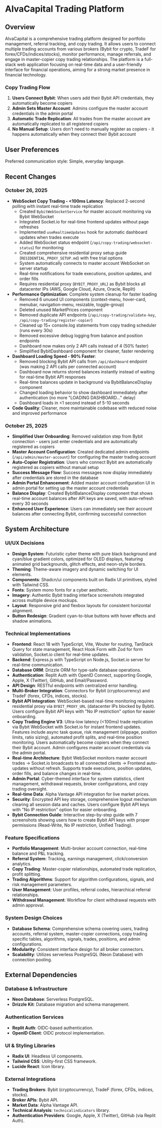 # AlvaCapital Trading Platform

## Overview
AlvaCapital is a comprehensive trading platform designed for portfolio management, referral tracking, and copy trading. It allows users to connect multiple trading accounts from various brokers (Bybit for crypto, TradeF for forex/CFDs/indices/stocks), monitor performance, manage referrals, and engage in master-copier copy trading relationships. The platform is a full-stack web application focusing on real-time data and a user-friendly interface for financial operations, aiming for a strong market presence in financial technology.

### Copy Trading Flow
1. **Users Connect Bybit**: When users add their Bybit API credentials, they automatically become copiers
2. **Admin Sets Master Account**: Admins configure the master account credentials in the admin portal
3. **Automatic Trade Replication**: All trades from the master account are automatically replicated to all registered copiers
4. **No Manual Setup**: Users don't need to manually register as copiers - it happens automatically when they connect their Bybit account

## User Preferences
Preferred communication style: Simple, everyday language.

## Recent Changes
### October 26, 2025
- **WebSocket Copy Trading - <100ms Latency**: Replaced 2-second polling with instant real-time trade replication
  - Created `BybitWebSocketService` for master account monitoring via Bybit WebSocket
  - Integrated Socket.io for real-time frontend updates without page refreshes
  - Implemented `useRealtimeUpdates` hook for automatic dashboard updates when trades execute
  - Added WebSocket status endpoint (`/api/copy-trading/websocket-status`) for monitoring
  - Created comprehensive residential proxy setup guide (`RESIDENTIAL_PROXY_SETUP.md`) with free trial options
  - System automatically connects to master account WebSocket on server startup
  - Real-time notifications for trade executions, position updates, and order fills
  - Requires residential proxy (`BYBIT_PROXY_URL`) as Bybit blocks all datacenter IPs (AWS, Google Cloud, Azure, Oracle, Replit)
- **Performance Optimization**: Complete system cleanup for faster loading
  - Removed 6 unused UI components (context-menu, hover-card, menubar, navigation-menu, resizable, toggle-group)
  - Deleted unused MarketPrices component
  - Removed duplicate API endpoints (`/api/copy-trading/validate-key`, `/api/copy-trading/register-copier`)
  - Cleaned up 15+ console.log statements from copy trading scheduler (runs every 30s)
  - Removed excessive debug logging from balance and position endpoints
  - Dashboard now makes only 2 API calls instead of 4 (50% faster)
  - Simplified BybitDashboard component for cleaner, faster rendering
- **Dashboard Loading Speed - 90% Faster**:
  - Removed blocking Bybit API calls from `/api/dashboard` endpoint (was making 2 API calls per connected account)
  - Dashboard now returns stored balances instantly instead of waiting for real-time Bybit API responses
  - Real-time balances update in background via BybitBalanceDisplay component
  - Changed loading behavior to show dashboard immediately after authentication (no more "LOADING DASHBOARD..." delay)
  - Dashboard loads in <1 second instead of 5-10 seconds
- **Code Quality**: Cleaner, more maintainable codebase with reduced noise and improved performance

### October 25, 2025
- **Simplified User Onboarding**: Removed validation step from Bybit connection - users just enter credentials and are automatically registered as copiers
- **Master Account Configuration**: Created dedicated admin endpoints (`/api/admin/master-account`) for configuring the master trading account
- **Auto-Copier Registration**: Users who connect Bybit are automatically registered as copiers without manual setup
- **Success Message Flow**: Success messages now display immediately after credentials are stored in the database
- **Admin Portal Enhancement**: Added master account configuration UI in admin portal for setting up the master account credentials
- **Balance Display**: Created BybitBalanceDisplay component that shows real-time account balances after API keys are saved, with auto-refresh every 30 seconds
- **Enhanced User Experience**: Users can immediately see their account balances after connecting Bybit, confirming successful connection

## System Architecture

### UI/UX Decisions
- **Design System**: Futuristic cyber theme with pure black background and cyan/blue gradient colors, optimized for OLED displays, featuring animated grid backgrounds, glitch effects, and neon-style borders.
- **Theming**: Theme-aware imagery and dynamic switching for UI elements.
- **Components**: Shadcn/ui components built on Radix UI primitives, styled with Tailwind CSS.
- **Fonts**: System mono fonts for a cyber aesthetic.
- **Imagery**: Authentic Bybit trading interface screenshots integrated across multiple device mockups.
- **Layout**: Responsive grid and flexbox layouts for consistent horizontal alignment.
- **Button Redesign**: Gradient cyan-to-blue buttons with hover effects and shadow animations.

### Technical Implementations
- **Frontend**: React 18 with TypeScript, Vite, Wouter for routing, TanStack Query for state management, React Hook Form with Zod for form validation, Socket.io client for real-time updates.
- **Backend**: Express.js with TypeScript on Node.js, Socket.io server for real-time communication.
- **Database ORM**: Drizzle ORM for type-safe database operations.
- **Authentication**: Replit Auth with OpenID Connect, supporting Google, Apple, X (Twitter), GitHub, and Email/Password.
- **API Design**: RESTful endpoints with centralized error handling.
- **Multi-Broker Integration**: Connectors for Bybit (cryptocurrency) and TradeF (forex, CFDs, indices, stocks).
- **Bybit API Integration**: WebSocket-based real-time monitoring requires residential proxy via `BYBIT_PROXY_URL` (datacenter IPs blocked by Bybit). Users configure Bybit API keys with "No IP restriction" option for easier onboarding.
- **Copy Trading Engine V3**: Ultra-low latency (<100ms) trade replication via Bybit WebSocket with Socket.io for instant frontend updates. Features include async task queue, risk management (slippage, position limits, ratio sizing), automated profit splits, and real-time position monitoring. Users automatically become copiers when they connect their Bybit account. Admin configures master account credentials via the admin portal.
- **Real-time Architecture**: Bybit WebSocket monitors master account trades → Socket.io broadcasts to all connected clients → Frontend auto-updates without refresh. Supports trade executions, position updates, order fills, and balance changes in real-time.
- **Admin Portal**: Cyber-themed interface for system statistics, client management, withdrawal requests, broker configurations, and copy trading oversight.
- **Real-time Data**: Alpha Vantage API integration for live market prices.
- **Security**: Encrypted API key storage, comprehensive logout mechanism clearing all session data and caches. Users configure Bybit API keys with "No IP restriction" option for easier onboarding.
- **Bybit Connection Guide**: Interactive step-by-step guide with 7 screenshots showing users how to create Bybit API keys with proper permissions (Read-Write, No IP restriction, Unified Trading).

### Feature Specifications
- **Portfolio Management**: Multi-broker account connection, real-time balance and P&L tracking.
- **Referral System**: Tracking, earnings management, click/conversion analytics.
- **Copy Trading**: Master-copier relationships, automated trade replication, profit splitting.
- **Trading Algorithms**: Support for algorithm configurations, signals, and risk management parameters.
- **User Management**: User profiles, referral codes, hierarchical referral relationships.
- **Withdrawal Management**: Workflow for client withdrawal requests with admin approval.

### System Design Choices
- **Database Schema**: Comprehensive schema covering users, trading accounts, referral system, master-copier connections, copy trading specific tables, algorithms, signals, trades, positions, and admin configurations.
- **Modularity**: Consistent interface design for all broker connectors.
- **Scalability**: Utilizes serverless PostgreSQL (Neon Database) with connection pooling.

## External Dependencies

### Database & Infrastructure
- **Neon Database**: Serverless PostgreSQL.
- **Drizzle Kit**: Database migration and schema management.

### Authentication Services
- **Replit Auth**: OIDC-based authentication.
- **OpenID Client**: OIDC protocol implementation.

### UI & Styling Libraries
- **Radix UI**: Headless UI components.
- **Tailwind CSS**: Utility-first CSS framework.
- **Lucide React**: Icon library.

### External Integrations
- **Trading Brokers**: Bybit (cryptocurrency), TradeF (forex, CFDs, indices, stocks).
- **Broker APIs**: Bybit API.
- **Market Data**: Alpha Vantage API.
- **Technical Analysis**: `technicalindicators` library.
- **Authentication Providers**: Google, Apple, X (Twitter), GitHub (via Replit Auth).